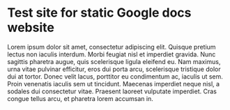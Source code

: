 # Test site for static Google docs website

Lorem ipsum dolor sit amet, consectetur adipiscing elit. Quisque pretium lectus non iaculis interdum. Morbi feugiat nisl et imperdiet gravida. Nunc sagittis pharetra augue, quis scelerisque ligula eleifend eu. Nam maximus, urna vitae pulvinar efficitur, eros dui porta arcu, scelerisque tristique dolor dui at tortor. Donec velit lacus, porttitor eu condimentum ac, iaculis ut sem. Proin venenatis iaculis sem ut tincidunt. Maecenas imperdiet neque nisl, a sodales dui consectetur vitae. Praesent laoreet vulputate imperdiet. Cras congue tellus arcu, et pharetra lorem accumsan in.
